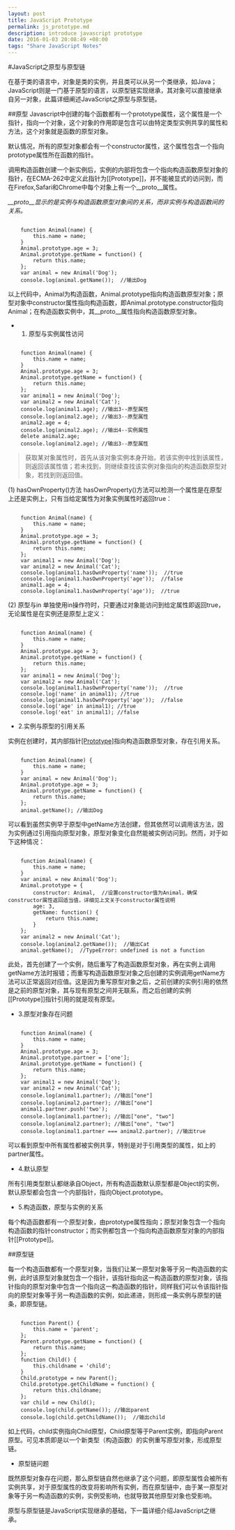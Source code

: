 ```yaml
---
layout: post
title: JavaScript Prototype
permalink: js_prototype.md
description: introduce javascript prototype
date: 2016-01-03 20:08:49 +08:00
tags: "Share JavaScript Notes"
---
```


#JavaScript之原型与原型链

在基于类的语言中，对象是类的实例，并且类可以从另一个类继承，如Java；JavaScript则是一门基于原型的语言，以原型链实现继承，其对象可以直接继承自另一对象，此篇详细阐述JavaScript之原型与原型链。

##原型
Javascript中创建的每个函数都有一个prototype属性，这个属性是一个指针，指向一个对象，这个对象的作用即是包含可以由特定类型实例共享的属性和方法，这个对象就是函数的原型对象。

默认情况，所有的原型对象都会有一个constructor属性，这个属性包含一个指向prototype属性所在函数的指针。

调用构造函数创建一个新实例后，实例的内部将包含一个指向构造函数原型对象的指针，在ECMA-262中定义此指针为[[Prototype]]，并不能被显式的访问到，而在Firefox,Safari和Chrome中每个对象上有一个\_\_proto\_\_属性。

*\_\_proto\_\_显示的是实例与构造函数原型对象间的关系，而非实例与构造函数间的关系。*

```

	function Animal(name) {
		this.name = name;
	}
	Animal.prototype.age = 3;
	Animal.prototype.getName = function() {
		return this.name;
	};
	var animal = new Animal('Dog');
	console.log(animal.getName());  //输出Dog
```
以上代码中，Animal为构造函数，Animal.prototype指向构造函数原型对象；原型对象中constructor属性指向构造函数，即Animal.prototype.constructor指向Animal；在构造函数实例中，其\_\_proto\_\_属性指向构造函数原型对象。

* 1. 原型与实例属性访问

```
	
	function Animal(name) {
		this.name = name;
	}
	Animal.prototype.age = 3;
	Animal.prototype.getName = function() {
		return this.name;
	};
	var animal1 = new Animal('Dog');
	var animal2 = new Animal('Cat');
	console.log(animal1.age); //输出3--原型属性
	console.log(animal2.age); //输出3--原型属性
	animal2.age = 4;
	console.log(animal2.age); //输出4--实例属性
	delete animal2.age;
	console.log(animal2.age); //输出3--原型属性
```
> 获取某对象属性时，首先从该对象实例本身开始，若该实例中找到该属性，则返回该属性值；若未找到，则继续查找该实例对象指向的构造函数原型对象，若找到则返回值。

(1) hasOwnProperty()方法
hasOwnProperty()方法可以检测一个属性是在原型上还是实例上，只有当给定属性为对象实例属性时返回true：

```

	function Animal(name) {
		this.name = name;
	}
	Animal.prototype.age = 3;
	Animal.prototype.getName = function() {
		return this.name;
	};
	var animal1 = new Animal('Dog');
	var animal2 = new Animal('Cat');
	console.log(animal1.hasOwnProperty('name'));  //true
	console.log(animal1.hasOwnProperty('age'));  //false
	animal1.age = 4;
	console.log(animal1.hasOwnProperty('age'));  //true
```

(2) 原型与in
单独使用in操作符时，只要通过对象能访问到给定属性即返回true，无论属性是在实例还是原型上定义：

```

	function Animal(name) {
		this.name = name;
	}
	Animal.prototype.age = 3;
	Animal.prototype.getName = function() {
		return this.name;
	};
	var animal1 = new Animal('Dog');
	var animal2 = new Animal('Cat');
	console.log(animal1.hasOwnProperty('name'));  //true
	console.log('name' in animal1); //true
	console.log(animal1.hasOwnProperty('age'));  //false
	console.log('age' in animal1); //true
	console.log('eat' in animal1); //false
```

* 2.实例与原型的引用关系

实例在创建时，其内部指针[[Prototype]](在上文提到的\_\_proto\_\_)指向构造函数原型对象，存在引用关系。

```

	function Animal(name) {
		this.name = name;
	}
	var animal = new Animal('Dog');
	Animal.prototype.age = 3;
	Animal.prototype.getName = function() {
		return this.name;
	};
	animal.getName(); //输出Dog
```
可以看到虽然实例早于原型中getName方法创建，但其依然可以调用该方法，因为实例通过引用指向原型对象，原型对象变化自然能被实例访问到。然而，对于如下这种情况：
```

	function Animal(name) {
		this.name = name;
	}
	var animal = new Animal('Dog');
	Animal.prototype = {
		constructor: Animal,  //设置constructor值为Animal，确保constructor属性返回适当值，详细见上文关于constructor属性说明
		age: 3,
		getName: function() {
			return this.name;
		}
	};
	var animal2 = new Animal('Cat');
	console.log(animal2.getName());  //输出Cat
	animal.getName();  //TypeError: undefined is not a function
```
此处，首先创建了一个实例，随后重写了构造函数原型对象，再在实例上调用getName方法时报错；而重写构造函数原型对象之后创建的实例调用getName方法可以正常返回对应值。这是因为重写原型对象之后，之前创建的实例引用的依然是之前的原型对象，其与现有原型之间并无联系，而之后创建的实例[[Prototype]]指针引用的就是现有原型。

* 3.原型对象存在问题

```

	function Animal(name) {
		this.name = name;
	}
	Animal.prototype.age = 3;
	Animal.prototype.partner = ['one'];
	Animal.prototype.getName = function() {
		return this.name;
	};
	var animal1 = new Animal('Dog');
	var animal2 = new Animal('Cat');
	console.log(animal1.partner); //输出["one"] 
	console.log(animal2.partner); //输出["one"] 
	animal1.partner.push('two');
	console.log(animal1.partner); //输出["one", "two"] 
	console.log(animal2.partner); //输出["one", "two"] 
	console.log(animal1.partner === animal2.partner); //输出true
```
可以看到原型中所有属性都被实例共享，特别是对于引用类型的属性，如上的partner属性。

* 4.默认原型

所有引用类型默认都继承自Object，所有构造函数默认原型都是Object的实例，默认原型都会包含一个内部指针，指向Object.prototype。

* 5.构造函数，原型与实例的关系

每个构造函数都有一个原型对象，由prototype属性指向；原型对象包含一个指向构造函数的指针constructor；而实例都包含一个指向构造函数原型对象的内部指针[[Prototype]]。

##原型链

每一个构造函数都有一个原型对象，当我们让某一原型对象等于另一构造函数的实例，此时该原型对象就包含一个指针，该指针指向这一构造函数的原型对象，该指针指向的原型对象中包含一个指向这一构造函数的指针，同样我们可以令该指针指向的原型对象等于另一构造函数的实例，如此递进，则形成一条实例与原型的链条，即原型链。

```

	function Parent() {
		this.name = 'parent';
	};
	Parent.prototype.getName = function() {
		return this.name;
	};
	function Child() {
		this.childname = 'child';
	}
	Child.prototype = new Parent();
	Child.prototype.getChildName = function() {
		return this.childname;
	};
	var child = new Child();
	console.log(child.getName()); //输出parent
	console.log(child.getChildName());  //输出child
```
如上代码，child实例指向Child原型，Child原型等于Parent实例，即指向Parent原型。可见本质即是以一个新类型（构造函数）的实例重写原型对象，形成原型链。

* 原型链问题

既然原型对象存在问题，那么原型链自然也继承了这个问题，即原型属性会被所有实例共享，对于原型属性的改变将影响所有实例，而在原型链中，由于某一原型对象等于另一构造函数的实例，实例受影响，也就导致其他原型对象也受影响。

原型与原型链是JavaScript实现继承的基础，下一篇详细介绍JavaScript之继承。